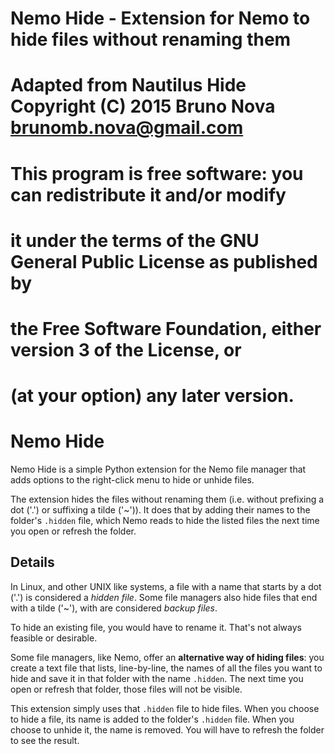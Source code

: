 # Nemo Hide - Extension for Nemo to hide files without renaming them
# Adapted from Nautilus Hide Copyright (C) 2015 Bruno Nova <brunomb.nova@gmail.com>
#
# This program is free software: you can redistribute it and/or modify
# it under the terms of the GNU General Public License as published by
# the Free Software Foundation, either version 3 of the License, or
# (at your option) any later version.



Nemo Hide
=============

Nemo Hide is a simple Python extension for the Nemo file manager that
adds options to the right-click menu to hide or unhide files.

The extension hides the files without renaming them (i.e. without prefixing a
dot ('.') or suffixing a tilde ('~')).
It does that by adding their names to the folder's `.hidden` file, which
Nemo reads to hide the listed files the next time you open or refresh the
folder.


Details
-------

In Linux, and other UNIX like systems, a file with a name that starts by a
dot ('.') is considered a *hidden file*.
Some file managers also hide files that end with a tilde ('~'), with are
considered *backup files*.

To hide an existing file, you would have to rename it. That's not always
feasible or desirable.

Some file managers, like Nemo, offer an **alternative way of hiding files**:
you create a text file that lists, line-by-line, the names of all the files you
want to hide and save it in that folder with the name `.hidden`. The next time
you open or refresh that folder, those files will not be visible.

This extension simply uses that `.hidden` file to hide files. When you choose to
hide a file, its name is added to the folder's `.hidden` file. When you choose
to unhide it, the name is removed.
You will have to refresh the folder to see the result.
